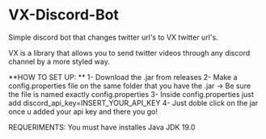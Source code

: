 # VX-Discord-Bot
Simple discord bot that changes twitter url's to VX twitter url's.

VX is a library that allows you to send twitter videos through any discord channel by a more styled way.

**HOW TO SET UP: **
1- Download the .jar from releases 
2- Make a config.properties file on the same folder that you have the .jar -> Be sure the file is named exactly config.properties 
3- Inside config.properties just add discord_api_key=INSERT_YOUR_API_KEY 
4- Just doble click on the jar once u added your api key and there you go!

REQUERIMENTS: You must have installes Java JDK 19.0
